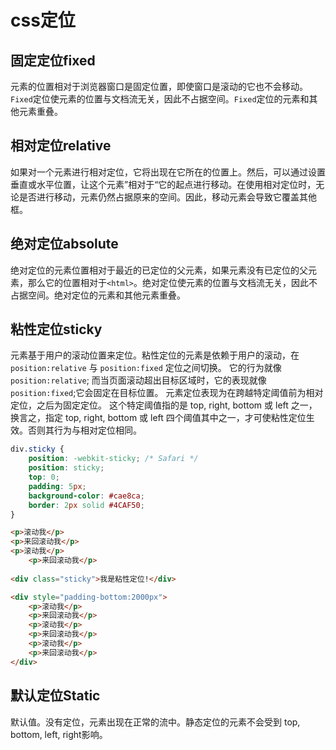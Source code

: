 # css定位
## 固定定位fixed
元素的位置相对于浏览器窗口是固定位置，即使窗口是滚动的它也不会移动。`Fixed`定位使元素的位置与文档流无关，因此不占据空间。`Fixed`定位的元素和其他元素重叠。

## 相对定位relative
如果对一个元素进行相对定位，它将出现在它所在的位置上。然后，可以通过设置垂直或水平位置，让这个元素”相对于“它的起点进行移动。在使用相对定位时，无论是否进行移动，元素仍然占据原来的空间。因此，移动元素会导致它覆盖其他框。

## 绝对定位absolute
绝对定位的元素位置相对于最近的已定位的父元素，如果元素没有已定位的父元素，那么它的位置相对于`<html>`。绝对定位使元素的位置与文档流无关，因此不占据空间。绝对定位的元素和其他元素重叠。

## 粘性定位sticky
元素基于用户的滚动位置来定位。粘性定位的元素是依赖于用户的滚动，在 `position:relative` 与 `position:fixed` 定位之间切换。
它的行为就像 `position:relative`; 而当页面滚动超出目标区域时，它的表现就像`position:fixed`;它会固定在目标位置。
元素定位表现为在跨越特定阈值前为相对定位，之后为固定定位。
这个特定阈值指的是 top, right, bottom 或 left 之一，换言之，指定 top, right, bottom 或 left 四个阈值其中之一，才可使粘性定位生效。否则其行为与相对定位相同。
```css
div.sticky {
    position: -webkit-sticky; /* Safari */
    position: sticky;
    top: 0;
    padding: 5px;
    background-color: #cae8ca;
    border: 2px solid #4CAF50;
}
```
```html
<p>滚动我</p>
<p>来回滚动我</p>
<p>滚动我</p>
    <p>来回滚动我</p>
    
<div class="sticky">我是粘性定位!</div>

<div style="padding-bottom:2000px">
    <p>滚动我</p>
    <p>来回滚动我</p>
    <p>滚动我</p>
    <p>来回滚动我</p>
    <p>滚动我</p>
    <p>来回滚动我</p>
</div>
```

## 默认定位Static
默认值。没有定位，元素出现在正常的流中。静态定位的元素不会受到 top, bottom, left, right影响。


